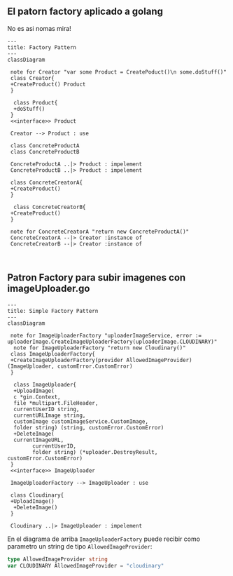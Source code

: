 ## El patorn factory aplicado a golang

No es asi nomas mira!

```mermaid
---
title: Factory Pattern
---
classDiagram

 note for Creator "var some Product = CreatePoduct()\n some.doStuff()"
 class Creator{
 +CreateProduct() Product
 }
 
  class Product{
  +doStuff()
 }
 <<interface>> Product
 
 Creator --> Product : use
 
 class ConcreteProductA 
 class ConcreteProductB 
 
 ConcreteProductA ..|> Product : impelement
 ConcreteProductB ..|> Product : impelement
 
 class ConcreteCreatorA{
 +CreateProduct()
 }
 
  class ConcreteCreatorB{
 +CreateProduct()
 }
 
 note for ConcreteCreatorA "return new ConcreteProductA()"
 ConcreteCreatorA --|> Creator :instance of
 ConcreteCreatorB --|> Creator :instance of

 
```

## Patron Factory para subir imagenes con imageUploader.go


```mermaid
---
title: Simple Factory Pattern
---
classDiagram

 note for ImageUploaderFactory "uploaderImageService, error := uploaderImage.CreateImageUploaderFactory(uploaderImage.CLOUDINARY)"
  note for ImageUploaderFactory "return new Cloudinary()"
 class ImageUploaderFactory{
 +CreateImageUploaderFactory(provider AllowedImageProvider) (ImageUploader, customError.CustomError)
 }
 
  class ImageUploader{
  +UploadImage(
  c *gin.Context,
  file *multipart.FileHeader,
  currentUserID string,
  currentURLImage string,
  customImage customImageService.CustomImage,
  folder string) (string, customError.CustomError)
  +DeleteImage(
  currentImageURL,
		currentUserID,
		folder string) (*uploader.DestroyResult, customError.CustomError)
 }
 <<interface>> ImageUploader
 
 ImageUploaderFactory --> ImageUploader : use
 
 class Cloudinary{
 +UploadImage()
  +DeleteImage()
 }  
 
 Cloudinary ..|> ImageUploader : impelement
 ```
 
 En el diagrama de arriba `ImageUploaderFactory` puede recibir como parametro un string de tipo `AllowedImageProvider`:
 ```go
 type AllowedImageProvider string
 var CLOUDINARY AllowedImageProvider = "cloudinary"
 ```
